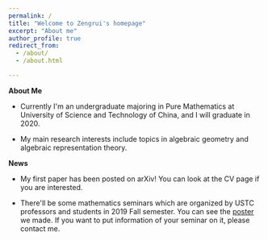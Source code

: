 ```yaml
---
permalink: /
title: "Welcome to Zengrui's homepage"
excerpt: "About me"
author_profile: true
redirect_from: 
  - /about/
  - /about.html

---
```


**About Me**

- Currently I'm an undergraduate majoring in Pure Mathematics at University of Science and Technology of China, and I will graduate in 2020. 

- My main research interests include topics in algebraic geometry and algebraic representation theory.

**News**

- My first paper has been posted on arXiv! You can look at the CV page if you are interested.

- There'll be some mathematics seminars which are organized by USTC professors and students in 2019 Fall semester. You can see the [poster](https://zengruihan.github.io/pdf/Seminar_poster.pdf) we made. If you want to put information of your seminar on it, please contact me.


